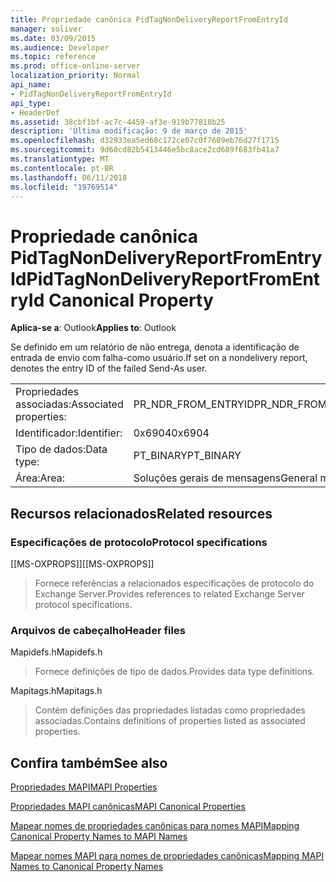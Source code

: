 ```yaml
---
title: Propriedade canônica PidTagNonDeliveryReportFromEntryId
manager: soliver
ms.date: 03/09/2015
ms.audience: Developer
ms.topic: reference
ms.prod: office-online-server
localization_priority: Normal
api_name:
- PidTagNonDeliveryReportFromEntryId
api_type:
- HeaderDef
ms.assetid: 38cbf1bf-ac7c-4459-af3e-919b77818b25
description: 'Última modificação: 9 de março de 2015'
ms.openlocfilehash: d32933ea5ed68c172ce07c0f7609eb76d27f1715
ms.sourcegitcommit: 9d60cd82b5413446e5bc8ace2cd689f683fb41a7
ms.translationtype: MT
ms.contentlocale: pt-BR
ms.lasthandoff: 06/11/2018
ms.locfileid: "19769514"
---
```

# <a name="pidtagnondeliveryreportfromentryid-canonical-property"></a><span data-ttu-id="6a7c9-103">Propriedade canônica PidTagNonDeliveryReportFromEntryId</span><span class="sxs-lookup"><span data-stu-id="6a7c9-103">PidTagNonDeliveryReportFromEntryId Canonical Property</span></span>

  
  
<span data-ttu-id="6a7c9-104">**Aplica-se a**: Outlook</span><span class="sxs-lookup"><span data-stu-id="6a7c9-104">**Applies to**: Outlook</span></span> 
  
<span data-ttu-id="6a7c9-105">Se definido em um relatório de não entrega, denota a identificação de entrada de envio com falha-como usuário.</span><span class="sxs-lookup"><span data-stu-id="6a7c9-105">If set on a nondelivery report, denotes the entry ID of the failed Send-As user.</span></span>
  
|||
|:-----|:-----|
|<span data-ttu-id="6a7c9-106">Propriedades associadas:</span><span class="sxs-lookup"><span data-stu-id="6a7c9-106">Associated properties:</span></span>  <br/> |<span data-ttu-id="6a7c9-107">PR_NDR_FROM_ENTRYID</span><span class="sxs-lookup"><span data-stu-id="6a7c9-107">PR_NDR_FROM_ENTRYID</span></span>  <br/> |
|<span data-ttu-id="6a7c9-108">Identificador:</span><span class="sxs-lookup"><span data-stu-id="6a7c9-108">Identifier:</span></span>  <br/> |<span data-ttu-id="6a7c9-109">0x6904</span><span class="sxs-lookup"><span data-stu-id="6a7c9-109">0x6904</span></span>  <br/> |
|<span data-ttu-id="6a7c9-110">Tipo de dados:</span><span class="sxs-lookup"><span data-stu-id="6a7c9-110">Data type:</span></span>  <br/> |<span data-ttu-id="6a7c9-111">PT_BINARY</span><span class="sxs-lookup"><span data-stu-id="6a7c9-111">PT_BINARY</span></span>  <br/> |
|<span data-ttu-id="6a7c9-112">Área:</span><span class="sxs-lookup"><span data-stu-id="6a7c9-112">Area:</span></span>  <br/> |<span data-ttu-id="6a7c9-113">Soluções gerais de mensagens</span><span class="sxs-lookup"><span data-stu-id="6a7c9-113">General messaging</span></span>  <br/> |
   
## <a name="related-resources"></a><span data-ttu-id="6a7c9-114">Recursos relacionados</span><span class="sxs-lookup"><span data-stu-id="6a7c9-114">Related resources</span></span>

### <a name="protocol-specifications"></a><span data-ttu-id="6a7c9-115">Especificações de protocolo</span><span class="sxs-lookup"><span data-stu-id="6a7c9-115">Protocol specifications</span></span>

<span data-ttu-id="6a7c9-116">[[MS-OXPROPS]]</span><span class="sxs-lookup"><span data-stu-id="6a7c9-116">[[MS-OXPROPS]]</span></span> 
  
> <span data-ttu-id="6a7c9-117">Fornece referências a relacionados especificações de protocolo do Exchange Server.</span><span class="sxs-lookup"><span data-stu-id="6a7c9-117">Provides references to related Exchange Server protocol specifications.</span></span>
    
### <a name="header-files"></a><span data-ttu-id="6a7c9-118">Arquivos de cabeçalho</span><span class="sxs-lookup"><span data-stu-id="6a7c9-118">Header files</span></span>

<span data-ttu-id="6a7c9-119">Mapidefs.h</span><span class="sxs-lookup"><span data-stu-id="6a7c9-119">Mapidefs.h</span></span>
  
> <span data-ttu-id="6a7c9-120">Fornece definições de tipo de dados.</span><span class="sxs-lookup"><span data-stu-id="6a7c9-120">Provides data type definitions.</span></span>
    
<span data-ttu-id="6a7c9-121">Mapitags.h</span><span class="sxs-lookup"><span data-stu-id="6a7c9-121">Mapitags.h</span></span>
  
> <span data-ttu-id="6a7c9-122">Contém definições das propriedades listadas como propriedades associadas.</span><span class="sxs-lookup"><span data-stu-id="6a7c9-122">Contains definitions of properties listed as associated properties.</span></span>
    
## <a name="see-also"></a><span data-ttu-id="6a7c9-123">Confira também</span><span class="sxs-lookup"><span data-stu-id="6a7c9-123">See also</span></span>



[<span data-ttu-id="6a7c9-124">Propriedades MAPI</span><span class="sxs-lookup"><span data-stu-id="6a7c9-124">MAPI Properties</span></span>](mapi-properties.md)
  
[<span data-ttu-id="6a7c9-125">Propriedades MAPI canônicas</span><span class="sxs-lookup"><span data-stu-id="6a7c9-125">MAPI Canonical Properties</span></span>](mapi-canonical-properties.md)
  
[<span data-ttu-id="6a7c9-126">Mapear nomes de propriedades canônicas para nomes MAPI</span><span class="sxs-lookup"><span data-stu-id="6a7c9-126">Mapping Canonical Property Names to MAPI Names</span></span>](mapping-canonical-property-names-to-mapi-names.md)
  
[<span data-ttu-id="6a7c9-127">Mapear nomes MAPI para nomes de propriedades canônicas</span><span class="sxs-lookup"><span data-stu-id="6a7c9-127">Mapping MAPI Names to Canonical Property Names</span></span>](mapping-mapi-names-to-canonical-property-names.md)

